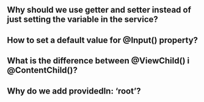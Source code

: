 ## Why should we use getter and setter instead of just setting the variable in the service?

## How to set a default value for @Input() property?

## What is the difference between @ViewChild() і @ContentChild()?

## Why do we add providedIn: ‘root’?